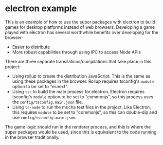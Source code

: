 # electron example

This is an example of how to use the super packages with electron to build games for desktop platforms instead of web browsers. Developing a game played with electron has several worthwhile benefits over developing for the browser:

- Easier to distribute
- More robust capabilities through using IPC to access Node APIs

There are three separate transilations/compilations that take place in this project:

- Using rollup to create the distribution JavaScript. This is the same as using these packages in the browser. Rollup requires tsconfig's `module` option to be set to "esnext".
- Using `tsc` to build the main process for electron. Electron requires tsconfig's `module` option to be set to "commonjs", so this process uses the `config/tsconfig.main.json` file.
- Using `ts-node` to run the mocha test files in the project. Like Electron, this requires `module` to be set to "commonjs", so this can double-dip and use `config/tsconfig.main.json`.

The game logic should run in the renderer process, and this is where the super packages would be used, since this is equivalent to the code running in the browser traditionally.